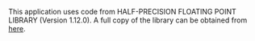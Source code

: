 This application uses code from HALF-PRECISION FLOATING POINT LIBRARY (Version 1.12.0).
A full copy of the library can be obtained from [here](https://github.com/suruoxi/half).
